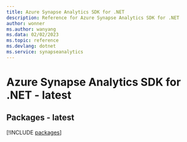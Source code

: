 ```yaml
---
title: Azure Synapse Analytics SDK for .NET
description: Reference for Azure Synapse Analytics SDK for .NET
author: wonner
ms.author: wanyang
ms.data: 02/02/2023
ms.topic: reference
ms.devlang: dotnet
ms.service: synapseanalytics
---
```

# Azure Synapse Analytics SDK for .NET - latest
## Packages - latest
[!INCLUDE [packages](synapse-analytics-index.md)]